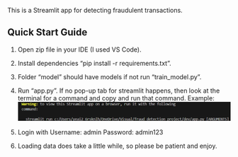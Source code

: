 This is a Streamlit app for detecting fraudulent transactions.

## Quick Start Guide
1.	Open zip file in your IDE (I used VS Code).

2.	Install dependencies “pip install -r requirements.txt”.

3.	Folder “model” should have models if not run “train_model.py”.

4.	Run “app.py”. If no pop-up tab for streamlit happens, then look at the terminal for a command and copy and run that command.  Example: ![alt text](image.png)

5.	Login with 
    Username: admin
    Password: admin123

6.	Loading data does take a little while, so please be patient and enjoy. 